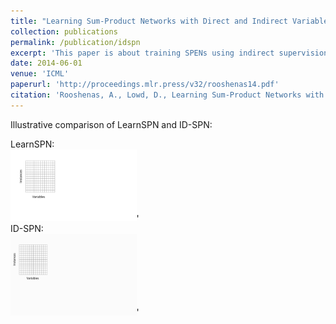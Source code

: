 ```yaml
---
title: "Learning Sum-Product Networks with Direct and Indirect Variable Interactions"
collection: publications
permalink: /publication/idspn
excerpt: 'This paper is about training SPENs using indirect supervision that comes from reward functions. <br> <img style="width:40%; height:auto;" src="/images/idspn.gif" loop=infinite>'
date: 2014-06-01
venue: 'ICML'
paperurl: 'http://proceedings.mlr.press/v32/rooshenas14.pdf'
citation: 'Rooshenas, A., Lowd, D., Learning Sum-Product Networks with Direct and Indirect Variable Interactions, In Proc. of the Thirty-First International Conference on Machine Learning, 2014. '
---
```


Illustrative comparison of LearnSPN and ID-SPN:<br>

LearnSPN: <br>
<img style="width:40%; height:auto;" src="/images/learnspn.gif" loop=infinite>'
<br>
ID-SPN: <br>
<img style="width:40%; height:auto;" src="/images/idspn.gif" loop=infinite>'

